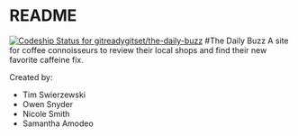 # README
[![Codeship Status for gitreadygitset/the-daily-buzz](https://app.codeship.com/projects/677ac22f-39de-427d-869a-63c83b92ed40/status?branch=master)](https://app.codeship.com/projects/442460)
#The Daily Buzz
A site for coffee connoisseurs to review their local shops and find their new favorite caffeine fix. 

Created by:
- Tim Swierzewski
- Owen Snyder
- Nicole Smith
- Samantha Amodeo
